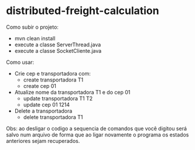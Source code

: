 # distributed-freight-calculation

Como subir o projeto:
 - mvn clean install
 - execute a classe ServerThread.java
 - execute a classe SocketCliente.java
 
Como usar:
 - Crie cep e transportadora com:
    + create transportadora T1
    + create cep 01
 - Atualize nome da transportadora T1 e do cep 01
    +  update transportadora T1 T2
    +  update cep 01 1214
  - Delete a transportadora
    + delete transportadora T1
 
 Obs: ao desligar o codigo a sequencia de comandos que você digitou será salvo num arquivo de forma que 
 ao ligar novamente o programa os estados anteriores sejam recuperados.
 
     